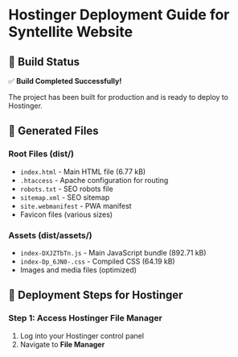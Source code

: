 # Hostinger Deployment Guide for Syntellite Website

## 🎯 Build Status
✅ **Build Completed Successfully!**

The project has been built for production and is ready to deploy to Hostinger.

## 📁 Generated Files

### Root Files (dist/)
- `index.html` - Main HTML file (6.77 kB)
- `.htaccess` - Apache configuration for routing
- `robots.txt` - SEO robots file
- `sitemap.xml` - SEO sitemap
- `site.webmanifest` - PWA manifest
- Favicon files (various sizes)

### Assets (dist/assets/)
- `index-DXJZTbTn.js` - Main JavaScript bundle (892.71 kB)
- `index-Dp_6JN0-.css` - Compiled CSS (64.19 kB)
- Images and media files (optimized)

## 🚀 Deployment Steps for Hostinger

### Step 1: Access Hostinger File Manager
1. Log into your Hostinger control panel
2. Navigate to **File Manager**
